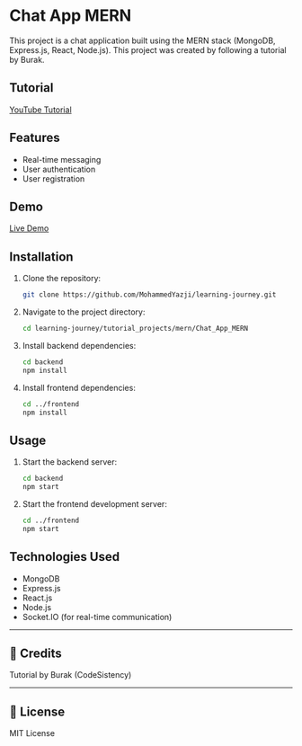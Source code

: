 # Chat App MERN

This project is a chat application built using the MERN stack (MongoDB, Express.js, React, Node.js). This project was created by following a tutorial by Burak.

## Tutorial

[YouTube Tutorial](https://www.youtube.com/watch?v=ntKkVrQqBYY)

## Features

- Real-time messaging
- User authentication
- User registration

## Demo

[Live Demo](https://chat-app-mern-fb5w.onrender.com/login)

## Installation

1. Clone the repository:
   ```bash
   git clone https://github.com/MohammedYazji/learning-journey.git
   ```
2. Navigate to the project directory:
   ```bash
   cd learning-journey/tutorial_projects/mern/Chat_App_MERN
   ```
3. Install backend dependencies:
   ```bash
   cd backend
   npm install
   ```
4. Install frontend dependencies:
   ```bash
   cd ../frontend
   npm install
   ```

## Usage

1. Start the backend server:
   ```bash
   cd backend
   npm start
   ```
2. Start the frontend development server:
   ```bash
   cd ../frontend
   npm start
   ```

## Technologies Used

- MongoDB
- Express.js
- React.js
- Node.js
- Socket.IO (for real-time communication)

---

## 🙌 Credits

Tutorial by Burak (CodeSistency)

---

## 📄 License

MIT License
